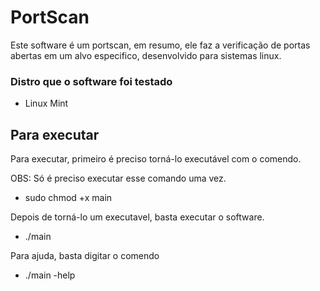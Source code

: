 # PortScan
Este software é um portscan, em resumo, ele faz a verificação de portas abertas em um alvo especifico, desenvolvido para sistemas linux.

### Distro que o software foi testado
* Linux Mint

## Para executar
Para executar, primeiro é preciso torná-lo executável com o comendo.

OBS: Só é preciso executar esse comando uma vez.
* sudo chmod +x main

Depois de torná-lo um executavel, basta executar o software.

* ./main

Para ajuda, basta digitar o comendo

* ./main -help